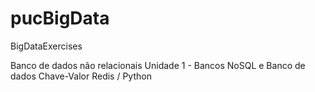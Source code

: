 # pucBigData
BigDataExercises

Banco de dados não relacionais
Unidade 1 - Bancos NoSQL e Banco de dados Chave-Valor
Redis / Python
